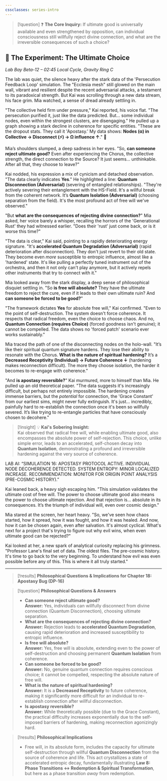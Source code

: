 ```yaml
---
cssclasses: series-intro
---
```

   
> [!question] ❓ **The Core Inquiry:** If ultimate good is universally available and even strengthened by opposition, can individual consciousness still willfully reject divine connection, and what are the irreversible consequences of such a choice?   
   
   
## 🔬 The Experiment: The Ultimate Choice   
   
*Lab Bay Beta-12 – 02:45 Local Cycle, Gravity Ring C*   
   
The lab was quiet, the silence heavy after the stark data of the 'Persecution Feedback Loop' simulation. The "Ecclesia mesh" still glowed on the main wall, vibrant and resilient despite the recent adversarial attacks, a testament to its paradoxical strength. But Kai was scrolling through a new data stream, his face grim. Mia watched, a sense of dread already settling in.   
   
"The collective held firm under pressure," Kai reported, his voice flat. "The persecution purified it, just like the data predicted. But... some individual nodes, even within the strongest clusters, are disengaging." He pulled up a graph showing a stark decline in coherence for specific entities. "These are the dropout stats. They call it 'Apostasy.' My data shows: **Nodes (α) in Collective → Disconnect (⚡) → Ω influence ↑**." 🧮   
   
Mia’s shoulders slumped, a deep sadness in her eyes. "So, **can someone reject ultimate good?** Even after experiencing the Chorus, the collective strength, the direct connection to the Source? It just seems... unthinkable. After all that, they choose to leave?"   
   
Kai nodded, his expression a mix of cynicism and detached observation. "The data clearly indicates **Yes**." He highlighted a line: **Quantum Disconnection (Adversarial)** (<span class="iml-meaning">severing of entangled relationships</span>). "They're actively severing their entanglement with the HS-Field. It's a willful break from the coherent network. It’s **Quantum Isolation (Adversarial)** (<span class="iml-meaning">choosing separation from the field</span>). It's the most profound act of free will we've observed."   
   
"But **what are the consequences of rejecting divine connection?**" Mia asked, her voice barely a whisper, recalling the horrors of the 'Generational Rust' they had witnessed earlier. "Does their 'rust' just come back, or is it worse this time?"   
   
"The data is clear," Kai said, pointing to a rapidly deteriorating energy signature. "It's **accelerated Quantum Degradation (Adversarial)** (<span class="iml-meaning">rapid deterioration after disconnection</span>). They don't just revert to their old state. They become even *more* susceptible to entropic influence, almost like a 'hardened' state. It's like pulling a perfectly tuned instrument out of the orchestra, and then it not only can't play anymore, but it actively repels other instruments that try to connect with it."   
   
Mia looked away from the stark display, a deep sense of philosophical disquiet settling in. "So **is free will absolute?** They have the ultimate freedom to reject the cure, even if it leads to their own ultimate ruin? And **can someone be forced to be good?**"   
   
"The framework dictates **Yes** for absolute free will," Kai confirmed. "Even to the point of self-destruction. The system doesn't force coherence. It respects that radical freedom, even the choice to choose chaos. And no, **Quantum Connection (requires Choice)** (<span class="iml-meaning">forced goodness isn't genuine</span>); it cannot be compelled. The data shows no 'forced patch' scenario ever works sustainably."   
   
Mia traced the path of one of the disconnecting nodes on the holo-wall. "It’s like their spiritual quantum signature hardens. They lose their ability to resonate with the Chorus. **What is the nature of spiritual hardening?** It’s a **Decreased Receptivity (Individual) → Future Coherence ↓** (<span class="iml-meaning">hardening makes reconnection difficult</span>). The more they choose isolation, the harder it becomes to re-engage with coherence."   
   
"And **is apostasy reversible?**" Kai murmured, more to himself than Mia. He pulled up an old theoretical paper. "The data suggests it's increasingly difficult, but perhaps not entirely impossible. The hardening creates immense barriers, but the *potential* for connection, the 'Grace Constant' from our earliest sims, might never fully extinguish. It's just... incredibly, painfully hard to re-establish the connection once it's been so willfully severed. It’s like trying to re-entangle particles that have consciously chosen to decohere."   
   
> [!insight] 💡 **Kai's Sobering Insight:**   
> Kai observed that radical free will, while enabling ultimate good, also encompasses the absolute power of self-rejection. This choice, unlike simple error, leads to an accelerated, self-chosen decay into **Quantum Isolation**, demonstrating a profound and irreversible hardening against the very source of coherence.   
   
LAB AI: “SIMULATION 16: APOSTASY PROTOCOL ACTIVE. INDIVIDUAL NODE DECOHERENCE DETECTED. SYSTEM ENTROPY: MINOR LOCALIZED INCREASE. RECOMMENDATION: MONITOR FOR ORIGIN POINT ANALYSIS (PRE-COSMIC HISTORY).”   
   
Kai leaned back, a heavy sigh escaping him. "This simulation validates the ultimate cost of free will. The power to choose ultimate good also means the power to choose ultimate rejection. And that rejection is... absolute in its consequences. It’s the triumph of individual will, even over cosmic design."   
   
Mia stared at the screen, her heart heavy. "So, we've seen how chaos started, how it spread, how it was fought, and how it was healed. And now, how it can be chosen again, even after salvation. It's almost cyclical. What's next for a project that's trying to figure out why evil wins, when even ultimate good can be rejected?"   
   
Kai looked at her, a new spark of analytical curiosity replacing his grimness. "Professor Lane's final set of data. The oldest files. The pre-cosmic history. It's time to go back to the very beginning. To understand how evil was even possible before any of this. This is where it all truly started."   
   
   
---   
   
> [!results] **Philosophical Questions & Implications for Chapter 18: Apostasy Bug (DP-16)**   
   
> [!question] **Philosophical Questions & Answers**   
> - **Can someone reject ultimate good?**   
>   **Answer:** Yes, individuals can willfully disconnect from divine connection (Quantum Disconnection), choosing ultimate separation.   
> - **What are the consequences of rejecting divine connection?**   
>   **Answer:** Rejection leads to **accelerated Quantum Degradation**, causing rapid deterioration and increased susceptibility to entropic influence.   
> - **Is free will absolute?**   
>   **Answer:** Yes, free will is absolute, extending even to the power of self-destruction and choosing permanent **Quantum Isolation** from coherence.   
> - **Can someone be forced to be good?**   
>   **Answer:** No, genuine quantum connection requires conscious choice; it cannot be compelled, respecting the absolute nature of free will.   
> - **What is the nature of spiritual hardening?**   
>   **Answer:** It is a **Decreased Receptivity** to future coherence, making it significantly more difficult for an individual to re-establish connection after willful disconnection.   
> - **Is apostasy reversible?**   
>   **Answer:** While theoretically possible (due to the Grace Constant), the practical difficulty increases exponentially due to the self-imposed barriers of hardening, making reconnection agonizingly hard.   
   
> [!results] **Philosophical Implications**   
> - Free will, in its absolute form, includes the capacity for ultimate self-destruction through willful **Quantum Disconnection** from the source of coherence and life. This act crystallizes a state of accelerated entropic decay, fundamentally illustrating **Law 8: Phase Transitions ↔ Redemption & Spiritual Transformation**, but here as a phase transition *away* from redemption.